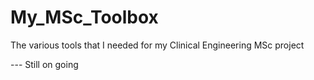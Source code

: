 # My_MSc_Toolbox
 The various tools that I needed for my Clinical Engineering MSc project
 
 --- Still on going
